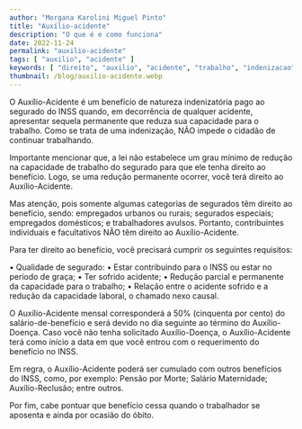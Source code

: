 ```yaml
---
author: "Morgana Karolini Miguel Pinto"
title: "Auxílio-acidente"
description: "O que é e como funciona"
date: 2022-11-24
permalink: "auxilio-acidente"
tags: [ "auxilio", "acidente" ]
keywords: [ "direito", "auxilio", "acidente", "trabalho", "indenizacao", "inss" ]
thumbnail: /blog/auxilio-acidente.webp
---
```


O Auxílio-Acidente é um benefício de natureza indenizatória pago ao segurado do INSS quando, em decorrência de qualquer
acidente, apresentar sequela permanente que reduza sua capacidade para o trabalho. Como se trata de uma indenização, NÃO
impede o cidadão de continuar trabalhando.

Importante mencionar que, a lei não estabelece um grau mínimo de redução na capacidade de trabalho do segurado para que
ele tenha direito ao benefício. Logo, se uma redução permanente ocorrer, você terá direito ao Auxílio-Acidente.

Mas atenção, pois somente algumas categorias de segurados têm direito ao benefício, sendo: empregados urbanos ou rurais;
segurados especiais; empregados domésticos; e trabalhadores avulsos. Portanto, contribuintes individuais e facultativos
NÃO têm direito ao Auxílio-Acidente.

Para ter direito ao benefício, você precisará cumprir os seguintes requisitos:

• Qualidade de segurado:
• Estar contribuindo para o INSS ou estar no período de graça;
• Ter sofrido acidente;
• Redução parcial e permanente da capacidade para o trabalho;
• Relação entre o acidente sofrido e a redução da capacidade laboral, o chamado nexo causal.

O Auxílio-Acidente mensal corresponderá a 50% (cinquenta por cento) do salário-de-benefício e será devido no dia
seguinte ao término do Auxílio-Doença. Caso você não tenha solicitado Auxílio-Doença, o Auxílio-Acidente terá como
início a data em que você entrou com o requerimento do benefício no INSS.

Em regra, o Auxílio-Acidente poderá ser cumulado com outros benefícios do INSS, como, por exemplo: Pensão por Morte;
Salário Maternidade; Auxílio-Reclusão; entre outros.

Por fim, cabe pontuar que benefício cessa quando o trabalhador se aposenta e ainda por ocasião do óbito.
